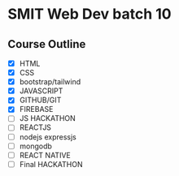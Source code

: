 # SMIT Web Dev batch 10

## Course Outline

- [x] HTML
- [x] CSS
- [x] bootstrap/tailwind
- [x] JAVASCRIPT
- [x] GITHUB/GIT
- [x] FIREBASE
- [ ] JS HACKATHON
- [ ] REACTJS
- [ ] nodejs expressjs
- [ ] mongodb
- [ ] REACT NATIVE
- [ ] Final HACKATHON

